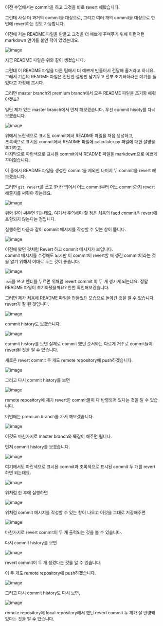 이전 수업에서는 commit을 하고 그것을 바로 revert 해봤습니다.

그런데 사실 더 과거의 commit을 대상으로, 그리고 여러 개의 commit을 대상으로 한 번에 revert하는 것도 가능합니다.

이전에 저는 README 파일을 만들고 그것을 더 예쁘게 꾸며주기 위해 이런저런 markdown 언어를 붙인 적이 있었는데요.

![image](https://user-images.githubusercontent.com/64893709/99261228-c1998500-285f-11eb-8670-3f7362bd5e4f.png)

지금 README 파일은 위와 같이 생겼습니다.

그런데 이 README 파일을 다른 팀에서 더 예쁘게 만들어서 전달해 줄거라고 하네요.   
그래서 기존의 README 파일은 간단한 설명만 남겨두고 전부 초기화하라는 얘기를 들었다고 가정해 봅시다.

그러면 master branch와 premium branch에서 모두 README 파일을 초기화 해줘야겠죠?

일단 제가 있는 master branch에서 먼저 해보겠습니다. 우선 commit hisoty를 다시 보겠습니다.

![image](https://user-images.githubusercontent.com/64893709/99261464-1dfca480-2860-11eb-86ae-d2acfe0f2125.png)

위에서 노란색으로 표시된 commit에서 README 파일을 처음 생성하고,   
초록색으로 표시된 commit에서 README 파일에 calculator.py 파일에 대한 설명을 추가하고,   
마지막으로 파란색으로 표시된 commit에서 README 파일을 markdown으로 예쁘게 꾸며줬습니다.

이 중에서 README 파일을 생성한 commit을 제외한 나머지 두 commit을 revert 해보겠습니다.

그러면 ```git revert```를 쓰고 한 칸 띄어서 어느 commit부터 어느 commit까지 revert 해줄지를 써줘야 하는데요.

![image](https://user-images.githubusercontent.com/64893709/99262001-c7439a80-2860-11eb-8926-2e6c87234600.png)

위와 같이 써주면 되는데요.
여기서 주의해야 할 점은 처음의 facd commit은 revert에 포함되지 않는다는 점입니다.

실행하면 다음과 같이 commit 메시지를 작성할 수 있는 창이 뜹니다.

![image](https://user-images.githubusercontent.com/64893709/99262186-ff4add80-2860-11eb-81a0-64b683239780.png)

이전에 봤던 것처럼 Revert 하고 commit 메시지가 보입니다.   
commit 메시지를 수정해도 되지만 이 commit이 revert할 때 생긴 commit이라는 것을 알기 위해서 이대로 두는 것이 좋습니다.

![image](https://user-images.githubusercontent.com/64893709/99262346-34573000-2861-11eb-8627-74ddf5323415.png)

```:wq```를 쓰고 엔터를 누르면 위처럼 revert commit 이 두 개 생기게 되는데요. 정말 README 파일이 초기화됐을까요? 한번 확인해보겠습니다.

그러면 제가 처음에 README 파일을 만들었던 모습으로 돌아간 것을 알 수 있습니다. revert가 잘 된 것입니다.

![image](https://user-images.githubusercontent.com/64893709/99262525-741e1780-2861-11eb-94ed-ff218e01f286.png)

commit history도 보겠습니다.

![image](https://user-images.githubusercontent.com/64893709/99262629-8bf59b80-2861-11eb-9a25-c492aba9501a.png)

commit history를 보면 실제로 commit 했던 순서와는 다르게 거꾸로 commit들이 revert된 것을 알 수 있습니다.

새로운 revert commit 두 개도 remote repository에 push하겠습니다.

![image](https://user-images.githubusercontent.com/64893709/99262828-c3644800-2861-11eb-89fc-081375835bed.png)

그리고 다시 commit history를 보면 

![image](https://user-images.githubusercontent.com/64893709/99262935-e42c9d80-2861-11eb-907a-4f962c8988c8.png)

remote repository에 제가 revert한 commit들이 다 반영되어 있다는 것을 알 수 있습니다.

이번에는 premium branch롤 가서 해보겠습니다.

![image](https://user-images.githubusercontent.com/64893709/99262997-f7d80400-2861-11eb-91d5-d41930c6af42.png)

이것도 마찬가지로 master branch와 똑같이 해주면 됩니다.

먼저 commit history를 보겠습니다.

![image](https://user-images.githubusercontent.com/64893709/99263115-1c33e080-2862-11eb-9995-0d72d6f1e351.png)

여기에서도 파란색으로 표시된 commit과 초록색으로 표시된 commit 두 개를 revert하면 되는데요.

![image](https://user-images.githubusercontent.com/64893709/99263263-4f766f80-2862-11eb-9ec7-4d3bd1aaf45a.png)

위처럼 한 후에 실행하면

![image](https://user-images.githubusercontent.com/64893709/99263355-661cc680-2862-11eb-8cb2-5aee992f20c0.png)

위처럼 commit 메시지를 작성할 수 있는 창이 나오고 이것을 그대로 저장해주면 

![image](https://user-images.githubusercontent.com/64893709/99263419-82206800-2862-11eb-8a28-36342397ef3b.png)

마찬가지로 revert commit이 두 개 출력되는 것을 볼 수 있습니다.

다시 commit history를 보면 

![image](https://user-images.githubusercontent.com/64893709/99263553-b7c55100-2862-11eb-82b8-ff9e19504236.png)

revert commit이 두 개 생겼다는 것을 알 수 있습니다.

이 두 개도 remote repository에 push하겠습니다.

![image](https://user-images.githubusercontent.com/64893709/99263657-d62b4c80-2862-11eb-9018-c53a8f31165d.png)

그리고 다시 commit history도 다시 보면,

![image](https://user-images.githubusercontent.com/64893709/99263730-f3601b00-2862-11eb-8474-a34098eab3dd.png)

remote repository에 local repository에서 했던 revert commit 두 개가 잘 반영돼 있다는 것을 알 수 있습니다.
